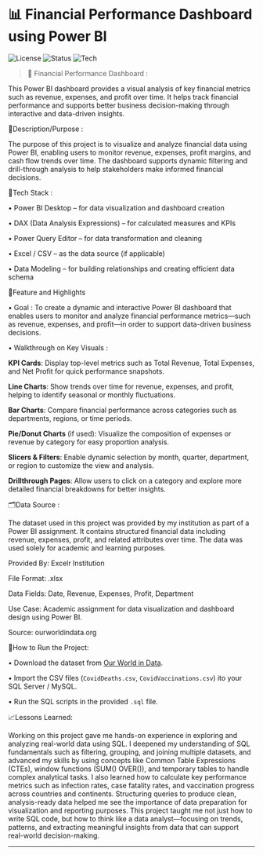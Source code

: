 # 📊 Financial Performance Dashboard using Power BI

![License](https://img.shields.io/badge/license-MIT-blue.svg)
![Status](https://img.shields.io/badge/project-live-brightgreen)
![Tech](https://img.shields.io/badge/built%20with-MySQL-blue)

> 🚀 Financial Performance Dashboard :

This Power BI dashboard provides a visual analysis of key financial metrics such as revenue, expenses, and profit over time. It helps track financial performance and supports better business decision-making through interactive and data-driven insights.

📝Description/Purpose :

The purpose of this project is to visualize and analyze financial data using Power BI, enabling users to monitor revenue, expenses, profit margins, and cash flow trends over time. The dashboard supports dynamic filtering and drill-through analysis to help stakeholders make informed financial decisions.

🧰Tech Stack :

• Power BI Desktop – for data visualization and dashboard creation

• DAX (Data Analysis Expressions) – for calculated measures and KPIs

• Power Query Editor – for data transformation and cleaning
 
• Excel / CSV – as the data source (if applicable)

• Data Modeling – for building relationships and creating efficient data schema

📌Feature and Highlights

• Goal :
To create a dynamic and interactive Power BI dashboard that enables users to monitor and analyze financial performance metrics—such as revenue, expenses, and profit—in order to support data-driven business decisions. 

• Walkthrough on Key Visuals :

**KPI Cards**: Display top-level metrics such as Total Revenue, Total Expenses, and Net Profit for quick performance snapshots.

**Line Charts**: Show trends over time for revenue, expenses, and profit, helping to identify seasonal or monthly fluctuations.

**Bar Charts**: Compare financial performance across categories such as departments, regions, or time periods.

**Pie/Donut Charts** (if used): Visualize the composition of expenses or revenue by category for easy proportion analysis.

**Slicers & Filters**: Enable dynamic selection by month, quarter, department, or region to customize the view and analysis.

**Drillthrough Pages**: Allow users to click on a category and explore more detailed financial breakdowns for better insights.

🗂️Data Source :

The dataset used in this project was provided by my institution as part of a Power BI assignment. It contains structured financial data including revenue, expenses, profit, and related attributes over time. The data was used solely for academic and learning purposes.

Provided By: Excelr Institution

File Format: .xlsx

Data Fields: Date, Revenue, Expenses, Profit, Department

Use Case: Academic assignment for data visualization and dashboard design using Power BI.

Source: ourworldindata.org 

🏁How to Run the Project:

• Download the dataset from [Our World in Data](https://ourworldindata.org/covid-deaths).

• Import the CSV files (`CovidDeaths.csv`, `CovidVaccinations.csv`) ito your SQL Server / MySQL.

• Run the SQL scripts in the provided `.sql` file.

📈Lessons Learned: 

Working on this project gave me hands-on experience in exploring and analyzing real-world data using SQL. I deepened my understanding of SQL fundamentals such as filtering, grouping, and joining multiple datasets, and advanced my skills by using concepts like Common Table Expressions (CTEs), window functions (SUM() OVER()), and temporary tables to handle complex analytical tasks. I also learned how to calculate key performance metrics such as infection rates, case fatality rates, and vaccination progress across countries and continents. Structuring queries to produce clean, analysis-ready data helped me see the importance of data preparation for visualization and reporting purposes. This project taught me not just how to write SQL code, but how to think like a data analyst—focusing on trends, patterns, and extracting meaningful insights from data that can support real-world decision-making.


---
